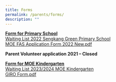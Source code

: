 ```yaml
---
title: Forms
permalink: /parents/forms/
description: ""
---
```

<p><strong><u>Form for Primary School</u></strong><br /><a href="https://sengkanggreenpri-moe-edu-sg-admin.cwp.sg/qql/slot/u160/For%20Parents/Waiting%20List%202022%20Sengkang%20Green%20Primary%20School%20V3.xlsx" target="_blank" rel="noopener">Waiting List 2022 Sengkang Green Primary School</a><br /><a href="/files/MOE%20FAS%20Application%20Form%202022%20New.pdf" target="_blank" rel="noopener">MOE FAS Application Form 2022 New.pdf</a></p>
<p><strong>Parent Volunteer application 2021 &ndash; Closed</strong></p>
<p><strong><u>Form for MOE Kindergarten<br /></u></strong><a href="https://www.form.gov.sg/63e32fc713cac10012e7edcf" target="_blank" rel="noopener">Waiting List 2023/2024 MOE Kindergarten</a><br /><a href="/files/GIRO%20Form.pdf">GIRO Form.pdf</a>&nbsp;</p>